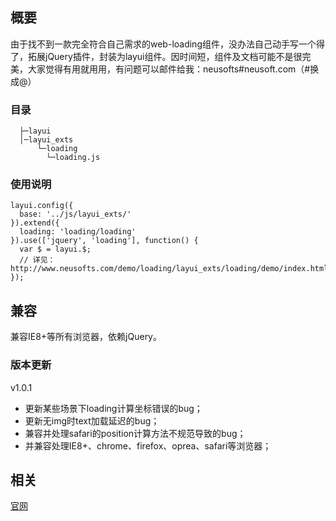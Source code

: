 ## 概要
由于找不到一款完全符合自己需求的web-loading组件，没办法自己动手写一个得了，拓展jQuery插件，封装为layui组件。因时间短，组件及文档可能不是很完美，大家觉得有用就用用，有问题可以邮件给我：neusofts#neusoft.com（#换成@）

### 目录
```
  ├─layui
  │─layui_exts
      └─loading
        └─loading.js
```

### 使用说明
```
layui.config({
  base: '../js/layui_exts/'
}).extend({
  loading: 'loading/loading'
}).use(['jquery', 'loading'], function() {
  var $ = layui.$;
  // 详见：http://www.neusofts.com/demo/loading/layui_exts/loading/demo/index.html
});

```

## 兼容
兼容IE8+等所有浏览器，依赖jQuery。

### 版本更新
v1.0.1
- 更新某些场景下loading计算坐标错误的bug；
- 更新无img时text加载延迟的bug；
- 兼容并处理safari的position计算方法不规范导致的bug；
- 并兼容处理IE8+、chrome、firefox、oprea、safari等浏览器；

## 相关
[官网](http://www.neusofts.com/demo/loading/layui_exts/loading/demo/index.html)